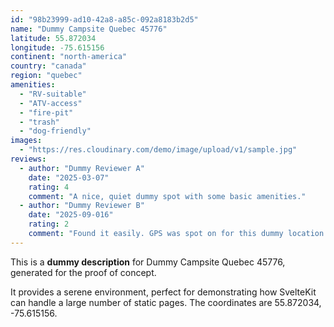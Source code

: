 ```yaml
---
id: "98b23999-ad10-42a8-a85c-092a8183b2d5"
name: "Dummy Campsite Quebec 45776"
latitude: 55.872034
longitude: -75.615156
continent: "north-america"
country: "canada"
region: "quebec"
amenities:
  - "RV-suitable"
  - "ATV-access"
  - "fire-pit"
  - "trash"
  - "dog-friendly"
images:
  - "https://res.cloudinary.com/demo/image/upload/v1/sample.jpg"
reviews:
  - author: "Dummy Reviewer A"
    date: "2025-03-07"
    rating: 4
    comment: "A nice, quiet dummy spot with some basic amenities."
  - author: "Dummy Reviewer B"
    date: "2025-09-016"
    rating: 2
    comment: "Found it easily. GPS was spot on for this dummy location."
---
```


This is a **dummy description** for Dummy Campsite Quebec 45776, generated for the proof of concept.

It provides a serene environment, perfect for demonstrating how SvelteKit can handle a large number of static pages. The coordinates are 55.872034, -75.615156.

